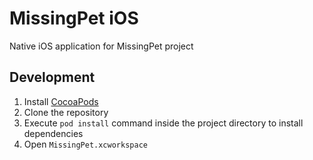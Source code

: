 # MissingPet iOS

Native iOS application for MissingPet project

## Development

1. Install [CocoaPods][pod]
2. Clone the repository
3. Execute `pod install` command inside the project directory to install
   dependencies
4. Open `MissingPet.xcworkspace`

<!-- Links -->

[pod]: https://cocoapods.org
